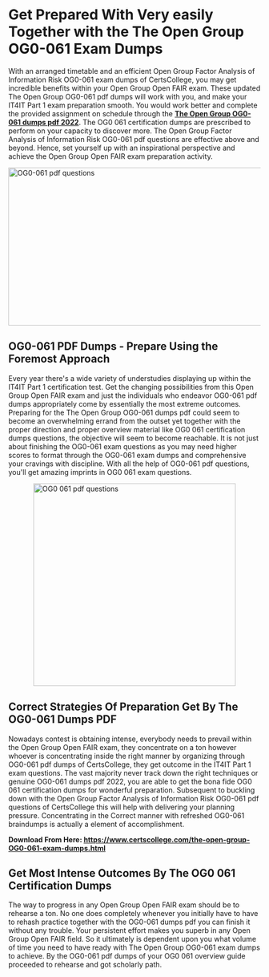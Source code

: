 <h1><strong>Get Prepared With Very easily Together with the The Open Group OG0-061 Exam Dumps&nbsp;</strong></h1>
<p><span style="font-weight: 400;">With an arranged timetable and an efficient Open Group Factor Analysis of Information Risk OG0-061 exam dumps of CertsCollege, you may get incredible benefits within your Open Group Open FAIR exam. These updated The Open Group OG0-061 pdf dumps will work with you, and make your IT4IT Part 1 exam preparation smooth. You would work better and complete the provided assignment on schedule through the <strong><a href="https://www.certscollege.com/the-open-group-OG0-061-exam-dumps.html">The Open Group OG0-061 dumps pdf 2022</a></strong>. The OG0 061 certification dumps are prescribed to perform on your capacity to discover more. The Open Group Factor Analysis of Information Risk OG0-061 pdf questions are effective above and beyond. Hence, set yourself up with an inspirational perspective and achieve the Open Group Open FAIR exam preparation activity.&nbsp;</span></p>
<p><span style="font-weight: 400;"><img style="display: block; margin-left: auto; margin-right: auto;" src="https://i.ibb.co/CPDK3ps/Yellow-and-Blue-Initiative-Blog-Banner.png" alt="OG0-061 pdf questions" width="559" height="315" /></span></p>
<h2><strong>OG0-061 PDF Dumps - Prepare Using the Foremost Approach</strong></h2>
<p><span style="font-weight: 400;">Every year there's a wide variety of understudies displaying up within the IT4IT Part 1 certification test. Get the changing possibilities from this Open Group Open FAIR exam and just the individuals who endeavor OG0-061 pdf dumps appropriately come by essentially the most extreme outcomes. Preparing for the The Open Group OG0-061 dumps pdf could seem to become an overwhelming errand from the outset yet together with the proper direction and proper overview material like OG0 061 certification dumps questions, the objective will seem to become reachable. It is not just about finishing the OG0-061 exam questions as you may need higher scores to format through the OG0-061 exam dumps and comprehensive your cravings with discipline. With all the help of OG0-061 pdf questions, you'll get amazing imprints in OG0 061 exam questions.</span></p>
<p><span style="font-weight: 400;"><a href="https://tinyurl.com/y8kmdatq"><img style="display: block; margin-left: auto; margin-right: auto;" src="https://i.ibb.co/9tMrhdY/Teacher-Appreciation-Invitation.png" alt="OG0 061 pdf questions " width="404" height="404" /></a></span></p>
<h2><strong>Correct Strategies Of Preparation Get By The OG0-061 Dumps PDF</strong></h2>
<p><span style="font-weight: 400;">Nowadays contest is obtaining intense, everybody needs to prevail within the Open Group Open FAIR exam, they concentrate on a ton however whoever is concentrating inside the right manner by organizing through OG0-061 pdf dumps of CertsCollege, they get outcome in the IT4IT Part 1 exam questions. The vast majority never track down the right techniques or genuine OG0-061 dumps pdf 2022, you are able to get the bona fide OG0 061 certification dumps for wonderful preparation. Subsequent to buckling down with the Open Group Factor Analysis of Information Risk OG0-061 pdf questions of CertsCollege this will help with delivering your planning pressure. Concentrating in the Correct manner with refreshed OG0-061 braindumps is actually a element of accomplishment.</span></p>
<p><span style="font-weight: 400;"><strong>Download From Here: <a href="https://www.certscollege.com/the-open-group-OG0-061-exam-dumps.html">https://www.certscollege.com/the-open-group-OG0-061-exam-dumps.html</a></strong></span></p>
<h2><strong>Get Most Intense Outcomes By The OG0 061 Certification Dumps</strong></h2>
<p><span style="font-weight: 400;">The way to progress in any Open Group Open FAIR exam should be to rehearse a ton. No one does completely whenever you initially have to have to rehash practice together with the OG0-061 dumps pdf you can finish it without any trouble. Your persistent effort makes you superb in any Open Group Open FAIR field. So it ultimately is dependent upon you what volume of time you need to have ready with The Open Group OG0-061 exam dumps to achieve. By the OG0-061 pdf dumps of your OG0 061 overview guide proceeded to rehearse and got scholarly path.</span></p>
